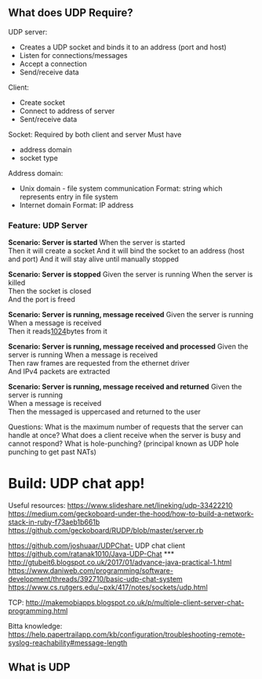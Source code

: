 ## What does UDP Require?

UDP server:
- Creates a UDP socket and binds it to an address (port and host)
- Listen for connections/messages
- Accept a connection
- Send/receive data

Client:
- Create socket
- Connect to address of server  
- Sent/receive data 

Socket:
Required by both client and server
Must have 
- address domain
- socket type

Address domain:
- Unix domain - file system communication
  Format: string which represents entry in file system
- Internet domain
  Format: IP address

 
### Feature: UDP Server

**Scenario: Server is started**
When the server is started  
Then it will create a socket
And it will bind the socket to an address (host and port)
And it will stay alive until manually stopped  

**Scenario: Server is stopped**
Given the server is running 
When the server is killed   
Then the socket is closed   
And the port is freed      

**Scenario: Server is running, message received**
Given the server is running     
When a message is received  
Then it reads[1024](https://help.papertrailapp.com/kb/configuration/troubleshooting-remote-syslog-reachability#message-length)bytes from it 

**Scenario: Server is running, message received and processed**
Given the server is running 
When a message is received  
Then raw frames are requested from the ethernet driver  
And IPv4 packets are extracted  

**Scenario: Server is running, message received and returned**
Given the server is running     
When a message is received  
Then the messaged is uppercased and returned to the user   
 

Questions:
What is the maximum number of requests that the server can handle at once?
What does a client receive when the server is busy and cannot respond?
What is hole-punching? (principal known as UDP hole punching to get past NATs)


# Build: UDP chat app!
 
Useful resources:
https://www.slideshare.net/lineking/udp-33422210
https://medium.com/geckoboard-under-the-hood/how-to-build-a-network-stack-in-ruby-f73aeb1b661b
https://github.com/geckoboard/RUDP/blob/master/server.rb
 
https://github.com/joshuaar/UDPChat- UDP chat client
https://github.com/ratanak1010/Java-UDP-Chat ***
http://gtubeit6.blogspot.co.uk/2017/01/advance-java-practical-1.html
https://www.daniweb.com/programming/software-development/threads/392710/basic-udp-chat-system
https://www.cs.rutgers.edu/~pxk/417/notes/sockets/udp.html

TCP:
http://makemobiapps.blogspot.co.uk/p/multiple-client-server-chat-programming.html

Bitta knowledge:
https://help.papertrailapp.com/kb/configuration/troubleshooting-remote-syslog-reachability#message-length

## What is UDP


